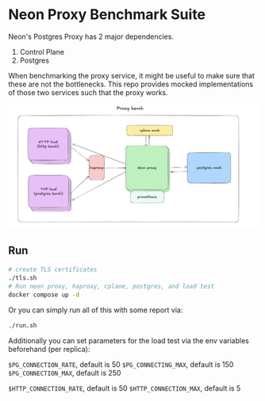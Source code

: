 # Neon Proxy Benchmark Suite

Neon's Postgres Proxy has 2 major dependencies.
1. Control Plane
2. Postgres

When benchmarking the proxy service, it might be useful to make sure that these are not the bottlenecks. This repo provides mocked implementations of those two services such that the proxy works.

![Bench overview](bench.png)

## Run

```sh
# create TLS certificates
./tls.sh
# Run neon proxy, haproxy, cplane, postgres, and load test
docker compose up -d
```

Or you can simply run all of this with some report via:
```sh
./run.sh
```

Additionally you can set parameters for the load test via the env variables beforehand (per replica):

`$PG_CONNECTION_RATE`, default is 50
`$PG_CONNECTING_MAX`, default is 150
`$PG_CONNECTION_MAX`, default is 250

`$HTTP_CONNECTION_RATE`, default is 50
`$HTTP_CONNECTION_MAX`, default is 5